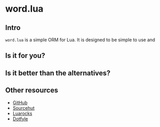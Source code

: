 # word.lua

## Intro

`word.lua` is a simple ORM for Lua. It is designed to be simple to use and

## Is it for you?

## Is it better than the alternatives?

## Other resources

- [GitHub](https://github.com/clpi/word.lua)
- [Sourcehut](https://git.sr.ht/~clpi/word.lua)
- [Luarocks](https://luarocks.org/modules/clpi/word.lua)
- [Dotfyle](https://dotfyle.com/plugins/clpi/word.lua)
